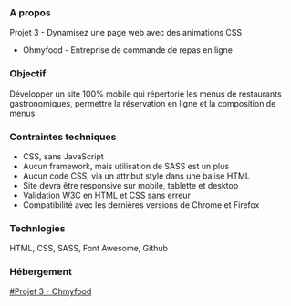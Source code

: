 ### A propos
Projet 3 - Dynamisez une page web avec des animations CSS
- Ohmyfood - Entreprise de commande de repas en ligne

### Objectif
Développer un site 100% mobile qui répertorie les menus de restaurants gastronomiques, permettre la réservation en ligne et la composition de menus

### Contraintes techniques
- CSS, sans JavaScript
- Aucun framework, mais utilisation de SASS est un plus
- Aucun code CSS, via un attribut style dans une balise HTML
- Site devra être responsive sur mobile, tablette et desktop
- Validation W3C en HTML et CSS sans erreur
- Compatibilité avec les dernières versions de Chrome et Firefox

### Technlogies
HTML, CSS, SASS, Font Awesome, Github

### Hébergement
[#Projet 3 - Ohmyfood](https://grimonprezalexis.github.io/GrimonprezAlexis_3_11022021.github.io/)
